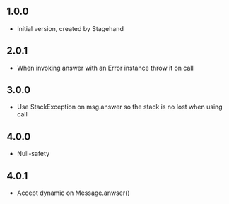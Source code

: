 ## 1.0.0

- Initial version, created by Stagehand

## 2.0.1

- When invoking answer with an Error instance throw it on call

## 3.0.0

- Use StackException on msg.answer so the stack is no lost when using call

## 4.0.0

- Null-safety

## 4.0.1

- Accept dynamic on Message.anwser()
